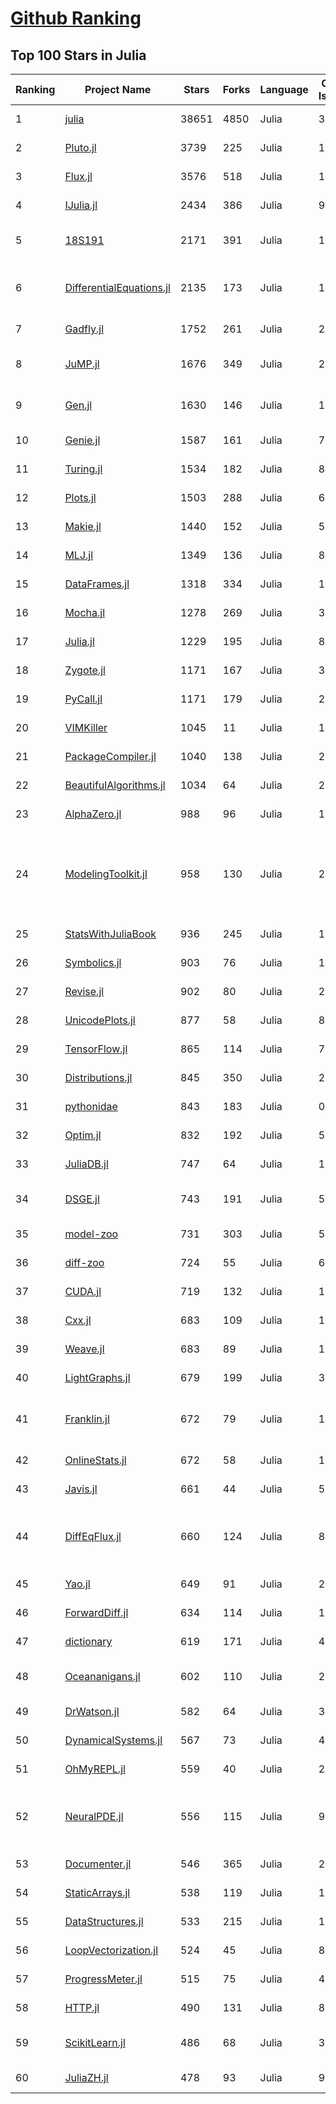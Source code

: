 [Github Ranking](../README.md)
==========

## Top 100 Stars in Julia

| Ranking | Project Name | Stars | Forks | Language | Open Issues | Description | Last Commit |
| ------- | ------------ | ----- | ----- | -------- | ----------- | ----------- | ----------- |
| 1 | [julia](https://github.com/JuliaLang/julia) | 38651 | 4850 | Julia | 3240 | The Julia Programming Language | 2022-03-27T02:40:18Z |
| 2 | [Pluto.jl](https://github.com/fonsp/Pluto.jl) | 3739 | 225 | Julia | 192 | 🎈 Simple reactive notebooks for Julia | 2022-03-25T17:06:30Z |
| 3 | [Flux.jl](https://github.com/FluxML/Flux.jl) | 3576 | 518 | Julia | 170 | Relax! Flux is the ML library that doesn't make you tensor | 2022-03-27T00:12:18Z |
| 4 | [IJulia.jl](https://github.com/JuliaLang/IJulia.jl) | 2434 | 386 | Julia | 97 | Julia kernel for Jupyter | 2021-12-17T07:34:26Z |
| 5 | [18S191](https://github.com/mitmath/18S191) | 2171 | 391 | Julia | 10 | Course 18.S191 at MIT, Spring 2021 - Introduction to computational thinking with Julia:  | 2022-03-10T21:30:36Z |
| 6 | [DifferentialEquations.jl](https://github.com/SciML/DifferentialEquations.jl) | 2135 | 173 | Julia | 126 | Multi-language suite for high-performance solvers of differential equations and scientific machine learning (SciML) components | 2022-01-11T13:17:14Z |
| 7 | [Gadfly.jl](https://github.com/GiovineItalia/Gadfly.jl) | 1752 | 261 | Julia | 239 | Crafty statistical graphics for Julia. | 2022-01-05T15:12:54Z |
| 8 | [JuMP.jl](https://github.com/jump-dev/JuMP.jl) | 1676 | 349 | Julia | 22 | Modeling language for Mathematical Optimization (linear, mixed-integer, conic, semidefinite, nonlinear) | 2022-03-25T02:02:25Z |
| 9 | [Gen.jl](https://github.com/probcomp/Gen.jl) | 1630 | 146 | Julia | 136 | A general-purpose probabilistic programming system with programmable inference | 2022-03-19T04:12:46Z |
| 10 | [Genie.jl](https://github.com/GenieFramework/Genie.jl) | 1587 | 161 | Julia | 70 | 🧞The highly productive Julia web framework | 2022-03-26T19:07:21Z |
| 11 | [Turing.jl](https://github.com/TuringLang/Turing.jl) | 1534 | 182 | Julia | 89 | Bayesian inference with probabilistic programming. | 2022-03-17T18:24:40Z |
| 12 | [Plots.jl](https://github.com/JuliaPlots/Plots.jl) | 1503 | 288 | Julia | 623 | Powerful convenience for Julia visualizations and data analysis | 2022-03-27T01:03:29Z |
| 13 | [Makie.jl](https://github.com/JuliaPlots/Makie.jl) | 1440 | 152 | Julia | 554 | High level plotting on the GPU. | 2022-03-25T20:31:03Z |
| 14 | [MLJ.jl](https://github.com/alan-turing-institute/MLJ.jl) | 1349 | 136 | Julia | 80 | A Julia machine learning framework | 2022-03-23T23:16:06Z |
| 15 | [DataFrames.jl](https://github.com/JuliaData/DataFrames.jl) | 1318 | 334 | Julia | 119 | In-memory tabular data in Julia | 2022-03-26T17:18:43Z |
| 16 | [Mocha.jl](https://github.com/pluskid/Mocha.jl) | 1278 | 269 | Julia | 35 | Deep Learning framework for Julia | 2018-12-06T01:09:35Z |
| 17 | [Julia.jl](https://github.com/svaksha/Julia.jl) | 1229 | 195 | Julia | 8 | Curated decibans of Julia programming language. | 2022-03-13T22:47:48Z |
| 18 | [Zygote.jl](https://github.com/FluxML/Zygote.jl) | 1171 | 167 | Julia | 310 | 21st century AD | 2022-03-21T20:10:07Z |
| 19 | [PyCall.jl](https://github.com/JuliaPy/PyCall.jl) | 1171 | 179 | Julia | 216 | Package to call Python functions from the Julia language | 2022-03-03T07:48:50Z |
| 20 | [VIMKiller](https://github.com/caseykneale/VIMKiller) | 1045 | 11 | Julia | 12 | Exiting VIM is hard; sometimes we need to take drastic measures | 2021-10-14T06:18:57Z |
| 21 | [PackageCompiler.jl](https://github.com/JuliaLang/PackageCompiler.jl) | 1040 | 138 | Julia | 21 | Compile your Julia Package | 2022-03-15T21:56:27Z |
| 22 | [BeautifulAlgorithms.jl](https://github.com/mossr/BeautifulAlgorithms.jl) | 1034 | 64 | Julia | 2 | Concise and beautiful algorithms written in Julia | 2022-02-25T20:38:38Z |
| 23 | [AlphaZero.jl](https://github.com/jonathan-laurent/AlphaZero.jl) | 988 | 96 | Julia | 14 | A generic, simple and fast implementation of Deepmind's AlphaZero algorithm. | 2022-03-02T16:57:58Z |
| 24 | [ModelingToolkit.jl](https://github.com/SciML/ModelingToolkit.jl) | 958 | 130 | Julia | 205 | A modeling framework for automatically parallelized scientific machine learning (SciML) in Julia. A computer algebra system for integrated symbolics for physics-informed machine learning and automated transformations of differential equations | 2022-03-26T01:22:58Z |
| 25 | [StatsWithJuliaBook](https://github.com/h-Klok/StatsWithJuliaBook) | 936 | 245 | Julia | 12 | None | 2021-08-17T18:08:08Z |
| 26 | [Symbolics.jl](https://github.com/JuliaSymbolics/Symbolics.jl) | 903 | 76 | Julia | 175 | A fast and modern CAS for a fast and modern language. | 2022-03-25T11:47:13Z |
| 27 | [Revise.jl](https://github.com/timholy/Revise.jl) | 902 | 80 | Julia | 28 | Automatically update function definitions in a running Julia session | 2022-03-07T15:04:30Z |
| 28 | [UnicodePlots.jl](https://github.com/JuliaPlots/UnicodePlots.jl) | 877 | 58 | Julia | 8 | Unicode-based scientific plotting for working in the terminal | 2022-03-26T16:54:01Z |
| 29 | [TensorFlow.jl](https://github.com/malmaud/TensorFlow.jl) | 865 | 114 | Julia | 71 | A Julia wrapper for TensorFlow | 2021-08-02T16:55:00Z |
| 30 | [Distributions.jl](https://github.com/JuliaStats/Distributions.jl) | 845 | 350 | Julia | 240 | A Julia package for probability distributions and associated functions. | 2022-03-25T21:40:38Z |
| 31 | [pythonidae](https://github.com/svaksha/pythonidae) | 843 | 183 | Julia | 0 | Curated decibans of scientific programming resources in Python. | 2021-10-25T14:35:01Z |
| 32 | [Optim.jl](https://github.com/JuliaNLSolvers/Optim.jl) | 832 | 192 | Julia | 55 | Optimization functions for Julia | 2022-02-28T19:46:13Z |
| 33 | [JuliaDB.jl](https://github.com/JuliaData/JuliaDB.jl) | 747 | 64 | Julia | 114 | Parallel analytical database in pure Julia | 2022-02-22T20:32:21Z |
| 34 | [DSGE.jl](https://github.com/FRBNY-DSGE/DSGE.jl) | 743 | 191 | Julia | 5 | Solve and estimate Dynamic Stochastic General Equilibrium models (including the New York Fed DSGE) | 2022-02-15T15:47:02Z |
| 35 | [model-zoo](https://github.com/FluxML/model-zoo) | 731 | 303 | Julia | 52 | Please do not feed the models | 2022-03-23T08:07:08Z |
| 36 | [diff-zoo](https://github.com/MikeInnes/diff-zoo) | 724 | 55 | Julia | 6 | Differentiation for Hackers | 2021-07-09T11:52:53Z |
| 37 | [CUDA.jl](https://github.com/JuliaGPU/CUDA.jl) | 719 | 132 | Julia | 172 | CUDA programming in Julia. | 2022-03-25T06:42:23Z |
| 38 | [Cxx.jl](https://github.com/JuliaInterop/Cxx.jl) | 683 | 109 | Julia | 109 | The Julia C++ Interface | 2022-03-05T13:12:27Z |
| 39 | [Weave.jl](https://github.com/JunoLab/Weave.jl) | 683 | 89 | Julia | 122 | Scientific reports/literate programming for Julia | 2022-03-26T02:24:56Z |
| 40 | [LightGraphs.jl](https://github.com/sbromberger/LightGraphs.jl) | 679 | 199 | Julia | 31 | An optimized graphs package for the Julia programming language | 2021-10-08T14:57:24Z |
| 41 | [Franklin.jl](https://github.com/tlienart/Franklin.jl) | 672 | 79 | Julia | 150 | (yet another) static site generator. Simple, customisable, fast, maths with KaTeX, code evaluation, optional pre-rendering, in Julia. | 2022-03-25T12:33:12Z |
| 42 | [OnlineStats.jl](https://github.com/joshday/OnlineStats.jl) | 672 | 58 | Julia | 12 | ⚡ Single-pass algorithms for statistics | 2022-03-15T13:24:19Z |
| 43 | [Javis.jl](https://github.com/JuliaAnimators/Javis.jl) | 661 | 44 | Julia | 50 | Julia Animations and Visualizations | 2022-03-17T21:51:52Z |
| 44 | [DiffEqFlux.jl](https://github.com/SciML/DiffEqFlux.jl) | 660 | 124 | Julia | 88 | Universal neural differential equations with O(1) backprop, GPUs, and stiff+non-stiff DE solvers, demonstrating scientific machine learning (SciML) and physics-informed machine learning methods | 2022-03-21T06:19:54Z |
| 45 | [Yao.jl](https://github.com/QuantumBFS/Yao.jl) | 649 | 91 | Julia | 20 | Extensible, Efficient Quantum Algorithm Design for Humans. | 2022-03-25T14:00:51Z |
| 46 | [ForwardDiff.jl](https://github.com/JuliaDiff/ForwardDiff.jl) | 634 | 114 | Julia | 102 | Forward Mode Automatic Differentiation for Julia | 2022-03-08T22:39:45Z |
| 47 | [dictionary](https://github.com/adambom/dictionary) | 619 | 171 | Julia | 4 | A JSON representation of Webster's Unabridged Dictionary | 2021-04-23T20:59:28Z |
| 48 | [Oceananigans.jl](https://github.com/CliMA/Oceananigans.jl) | 602 | 110 | Julia | 226 | 🌊  Julia software for fast, friendly, flexible, data-driven, ocean-flavored fluid dynamics on CPUs and GPUs | 2022-03-25T14:37:44Z |
| 49 | [DrWatson.jl](https://github.com/JuliaDynamics/DrWatson.jl) | 582 | 64 | Julia | 35 | The perfect sidekick to your scientific inquiries | 2022-03-22T22:17:57Z |
| 50 | [DynamicalSystems.jl](https://github.com/JuliaDynamics/DynamicalSystems.jl) | 567 | 73 | Julia | 4 | Award winning software library for nonlinear dynamics | 2022-03-23T00:05:36Z |
| 51 | [OhMyREPL.jl](https://github.com/KristofferC/OhMyREPL.jl) | 559 | 40 | Julia | 26 | Syntax highlighting and other enhancements for the Julia REPL | 2022-02-07T13:52:01Z |
| 52 | [NeuralPDE.jl](https://github.com/SciML/NeuralPDE.jl) | 556 | 115 | Julia | 98 | Physics-Informed Neural Networks (PINN) and Deep BSDE Solvers of Differential Equations for Scientific Machine Learning (SciML) accelerated simulation | 2022-03-25T13:22:50Z |
| 53 | [Documenter.jl](https://github.com/JuliaDocs/Documenter.jl) | 546 | 365 | Julia | 264 | A documentation generator for Julia. | 2022-03-25T05:25:39Z |
| 54 | [StaticArrays.jl](https://github.com/JuliaArrays/StaticArrays.jl) | 538 | 119 | Julia | 116 | Statically sized arrays for Julia | 2022-03-26T11:02:58Z |
| 55 | [DataStructures.jl](https://github.com/JuliaCollections/DataStructures.jl) | 533 | 215 | Julia | 131 | Julia implementation of Data structures | 2022-03-03T16:08:18Z |
| 56 | [LoopVectorization.jl](https://github.com/JuliaSIMD/LoopVectorization.jl) | 524 | 45 | Julia | 80 | Macro(s) for vectorizing loops. | 2022-03-13T01:44:47Z |
| 57 | [ProgressMeter.jl](https://github.com/timholy/ProgressMeter.jl) | 515 | 75 | Julia | 45 | Progress meter for long-running computations | 2022-03-24T23:14:48Z |
| 58 | [HTTP.jl](https://github.com/JuliaWeb/HTTP.jl) | 490 | 131 | Julia | 82 | HTTP for Julia | 2022-03-25T14:20:20Z |
| 59 | [ScikitLearn.jl](https://github.com/cstjean/ScikitLearn.jl) | 486 | 68 | Julia | 30 | Julia implementation of the scikit-learn API https://cstjean.github.io/ScikitLearn.jl/dev/ | 2021-09-25T11:43:53Z |
| 60 | [JuliaZH.jl](https://github.com/JuliaCN/JuliaZH.jl) | 478 | 93 | Julia | 9 | Julia语言中文文档 | 2022-01-05T03:47:40Z |

